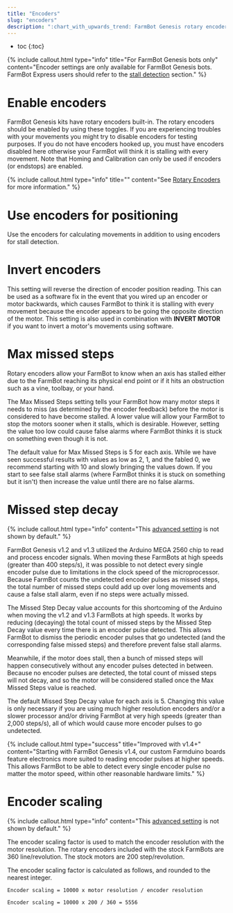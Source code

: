 ```yaml
---
title: "Encoders"
slug: "encoders"
description: ":chart_with_upwards_trend: FarmBot Genesis rotary encoder settings.\n[Open these settings in the app](https://my.farm.bot/app/designer/settings?highlight=encoders)"
---
```


* toc
{:toc}


{%
include callout.html
type="info"
title="For FarmBot Genesis bots only"
content="Encoder settings are only available for FarmBot Genesis bots. FarmBot Express users should refer to the [stall detection](stall-detection.md) section."
%}

# Enable encoders

FarmBot Genesis kits have rotary encoders built-in. The rotary encoders should be enabled by using these toggles. If you are experiencing troubles with your movements you might try to disable encoders for testing purposes. If you do not have encoders hooked up, you must have encoders disabled here otherwise your FarmBot will think it is stalling with every movement. Note that Homing and Calibration can only be used if encoders (or endstops) are enabled.

{%
include callout.html
type="info"
title=""
content="See [Rotary Encoders](../../farmbot-os/arduino-firmware/stall-detection-hardware.md#rotary-encoders) for more information."
%}

# Use encoders for positioning

Use the encoders for calculating movements in addition to using encoders for stall detection.

# Invert encoders

This setting will reverse the direction of encoder position reading. This can be used as a software fix in the event that you wired up an encoder or motor backwards, which causes FarmBot to think it is stalling with every movement because the encoder appears to be going the opposite direction of the motor. This setting is also used in combination with **INVERT MOTOR** if you want to invert a motor's movements using software.

# Max missed steps

Rotary encoders allow your FarmBot to know when an axis has stalled either due to the FarmBot reaching its physical end point or if it hits an obstruction such as a vine, toolbay, or your hand.

The Max Missed Steps setting tells your FarmBot how many motor steps it needs to miss (as determined by the encoder feedback) before the motor is considered to have become stalled. A lower value will allow your FarmBot to stop the motors sooner when it stalls, which is desirable. However, setting the value too low could cause false alarms where FarmBot thinks it is stuck on something even though it is not.

The default value for Max Missed Steps is 5 for each axis. While we have seen successful results with values as low as 2, 1, and the fabled 0, we recommend starting with 10 and slowly bringing the values down. If you start to see false stall alarms (where FarmBot thinks it is stuck on something but it isn't) then increase the value until there are no false alarms.

# Missed step decay

{%
include callout.html
type="info"
content="This [advanced setting](../settings/parameter-management.md#show-advanced-settings) is not shown by default."
%}

FarmBot Genesis v1.2 and v1.3 utilized the Arduino MEGA 2560 chip to read and process encoder signals. When moving these FarmBots at high speeds (greater than 400 steps/s), it was possible to not detect every single encoder pulse due to limitations in the clock speed of the microprocessor. Because FarmBot counts the undetected encoder pulses as missed steps, the total number of missed steps could add up over long movements and cause a false stall alarm, even if no steps were actually missed.

The Missed Step Decay value accounts for this shortcoming of the Arduino when moving the v1.2 and v1.3 FarmBots at high speeds. It works by reducing (decaying) the total count of missed steps by the Missed Step Decay value every time there is an encoder pulse detected. This allows FarmBot to dismiss the periodic encoder pulses that go undetected (and the corresponding false missed steps) and therefore prevent false stall alarms.

Meanwhile, if the motor does stall, then a bunch of missed steps will happen consecutively without any encoder pulses detected in between. Because no encoder pulses are detected, the total count of missed steps will not decay, and so the motor will be considered stalled once the Max Missed Steps value is reached.

The default Missed Step Decay value for each axis is 5. Changing this value is only necessary if you are using much higher resolution encoders and/or a slower processor and/or driving FarmBot at very high speeds (greater than 2,000 steps/s), all of which would cause more encoder pulses to go undetected.

{%
include callout.html
type="success"
title="Improved with v1.4+"
content="Starting with FarmBot Genesis v1.4, our custom Farmduino boards feature electronics more suited to reading encoder pulses at higher speeds. This allows FarmBot to be able to detect every single encoder pulse no matter the motor speed, within other reasonable hardware limits."
%}

# Encoder scaling

{%
include callout.html
type="info"
content="This [advanced setting](../settings/parameter-management.md#show-advanced-settings) is not shown by default."
%}

The encoder scaling factor is used to match the encoder resolution with the motor resolution. The rotary encoders included with the stock FarmBots are 360 line/revolution. The stock motors are 200 step/revolution.

The encoder scaling factor is calculated as follows, and rounded to the nearest integer.
```
Encoder scaling = 10000 x motor resolution / encoder resolution

Encoder scaling = 10000 x 200 / 360 = 5556
```
